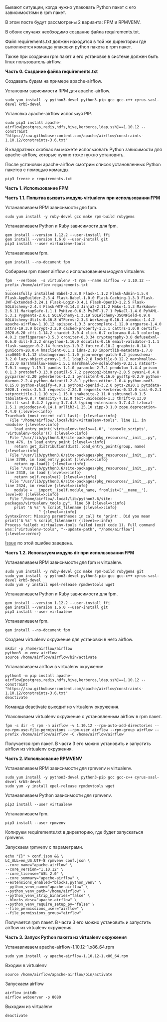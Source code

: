 Бывают ситуации, когда нужно упаковать Python пакет c его зависимостями в rpm пакет.

В этом посте будут рассмотрены 2 варианта: FPM и RPMVENV.

В обоих случаях необходимо создание файла requirements.txt.

Файл requirements.txt должен находится в той же директории где выполняется команда упаковки python пакета в rpm пакет.

Также при создании rpm пакет и его установке в системе должен быть linux пользователь airflow.

**Часть 0. Создание файла requirements.txt**

Создавать будем на примере apache-airflow.

Установим зависимости RPM для apache-airflow.

```
sudo yum install -y python3-devel python3-pip gcc gcc-c++ cyrus-sasl-devel krb5-devel
```

Установка apache-airflow используя PIP.

```
sudo pip3 install apache-airflow[postgres,redis,hdfs,hive,kerberos,ldap,ssh]==1.10.12 --constraint "https://raw.githubusercontent.com/apache/airflow/constraints-1.10.12/constraints-3.6.txt"
```

В квадратных скобках вы можете использовать Python зависимости для apache-airflow, которые нужно тоже нужно установить.

После установки apache-airflow смотрим список установленных Python пакетов с помощью команды.

```
pip3 freeze > requirements.txt
```

**Часть 1. Использование FPM**

**Часть 1.1. Попытка вызвать модуль virtualenv при использовании FPM**

Устанавливаем RPM зависимости для fpm.

```
sudo yum install -y ruby-devel gcc make rpm-build rubygems
```

Устанавливаем Python и Ruby зависимости для fpm.

```
gem install --version 1.12.2 --user-install ffi
gem install --version 1.6.0 --user-install git
pip3 install --user virtualenv-tools 
```

Устанавливаем fpm.

```
gem install --no-document fpm
```

Собираем rpm пакет airflow c использованием модуля virtualenv.

```
fpm  --verbose  -s virtualenv -t rpm --name airflow -v 1.10.12 --prefix /home/airflow requirements.txt
...
Successfully installed Babel-2.8.0 Flask-1.1.2 Flask-Admin-1.5.4 Flask-AppBuilder-2.3.4 Flask-Babel-1.0.0 Flask-Caching-1.3.3 Flask-JWT-Extended-3.24.1 Flask-Login-0.4.1 Flask-OpenID-1.2.5 Flask-SQLAlchemy-2.4.4 Flask-WTF-0.14.3 Jinja2-2.11.2 Mako-1.1.3 Markdown-2.6.11 MarkupSafe-1.1.1 PyHive-0.6.3 PyJWT-1.7.1 PyNaCl-1.4.0 PyYAML-5.3.1 Pygments-2.6.1 SQLAlchemy-1.3.19 SQLAlchemy-JSONField-0.9.0 SQLAlchemy-Utils-0.36.8 WTForms-2.3.3 Werkzeug-0.16.1 alembic-1.4.2 apache-airflow-1.10.12 apispec-1.3.3 argcomplete-1.12.0 argparse-1.4.0 attrs-19.3.0 bcrypt-3.2.0 cached-property-1.5.1 cattrs-1.0.0 certifi-2020.6.20 cffi-1.14.2 chardet-3.0.4 click-6.7 colorama-0.4.3 colorlog-4.0.2 configparser-3.5.3 croniter-0.3.34 cryptography-3.0 defusedxml-0.6.0 dill-0.3.2 dnspython-1.16.0 docutils-0.16 email-validator-1.1.1 flask-swagger-0.2.14 funcsigs-1.0.2 future-0.18.2 graphviz-0.14.1 gunicorn-20.0.4 hmsclient-0.1.1 idna-2.10 importlib-metadata-1.7.0 iso8601-0.1.12 itsdangerous-1.1.0 json-merge-patch-0.2 jsonschema-3.2.0 lazy-object-proxy-1.5.1 ldap3-2.8 lockfile-0.12.2 marshmallow-2.21.0 marshmallow-enum-1.5.1 marshmallow-sqlalchemy-0.23.1 natsort-7.0.1 numpy-1.19.1 pandas-1.1.0 paramiko-2.7.1 pendulum-1.4.4 prison-0.1.3 protobuf-3.13.0 psutil-5.7.2 psycopg2-binary-2.8.5 pyasn1-0.4.8 pycparser-2.20 pykerberos-1.2.1 pyrsistent-0.16.0 pysftp-0.2.9 python-daemon-2.2.4 python-dateutil-2.8.1 python-editor-1.0.4 python-nvd3-0.15.0 python-slugify-4.0.1 python3-openid-3.2.0 pytz-2020.1 pytzdata-2020.1 redis-3.5.3 requests-2.24.0 requests-kerberos-0.12.0 sasl-0.2.1 setproctitle-1.1.10 six-1.15.0 snakebite-2.11.0 sshtunnel-0.1.5 tabulate-0.8.7 tenacity-4.12.0 text-unidecode-1.3 thrift-0.13.0 thrift-sasl-0.4.2 typing-3.7.4.3 typing-extensions-3.7.4.2 tzlocal-1.5.1 unicodecsv-0.14.1 urllib3-1.25.10 zipp-3.1.0 zope.deprecation-4.4.0 {:level=>:info}
Traceback (most recent call last): {:level=>:info}
  File "/home/airflow/.local/bin/virtualenv-tools", line 11, in <module> {:level=>:info}
    load_entry_point('virtualenv-tools==1.0', 'console_scripts', 'virtualenv-tools')() {:level=>:info}
  File "/usr/lib/python3.6/site-packages/pkg_resources/__init__.py", line 476, in load_entry_point {:level=>:info}
    return get_distribution(dist).load_entry_point(group, name) {:level=>:info}
  File "/usr/lib/python3.6/site-packages/pkg_resources/__init__.py", line 2700, in load_entry_point {:level=>:info}
    return ep.load() {:level=>:info}
  File "/usr/lib/python3.6/site-packages/pkg_resources/__init__.py", line 2318, in load {:level=>:info}
    return self.resolve() {:level=>:info}
  File "/usr/lib/python3.6/site-packages/pkg_resources/__init__.py", line 2324, in resolve {:level=>:info}
    module = __import__(self.module_name, fromlist=['__name__'], level=0) {:level=>:info}
  File "/home/airflow/.local/lib/python3.6/site-packages/virtualenv_tools.py", line 50 {:level=>:info}
    print 'A %s' % script_filename {:level=>:info}
               ^ {:level=>:info}
SyntaxError: Missing parentheses in call to 'print'. Did you mean print('A %s' % script_filename)? {:level=>:info}
Process failed: virtualenv-tools failed (exit code 1). Full command was:["virtualenv-tools", "--update-path", "/home/airflow"] {:level=>:error}
```

[Issue](https://github.com/jordansissel/fpm/issues/1758) по этой ошибке заведена.

**Часть 1.2. Используем модуль dir при использовании FPM**

Устанавливаем RPM зависимости для fpm и virtualenv.

```
sudo yum install -y ruby-devel gcc make rpm-build rubygems git
sudo yum install -y python3-devel python3-pip gcc gcc-c++ cyrus-sasl-devel krb5-devel
sudo yum -y install epel-release rpmdevtools wget
```

Устанавливаем Python и Ruby зависимости для fpm.

```
gem install --version 1.12.2 --user-install ffi
gem install --version 1.6.0 --user-install git
pip3 install --user virtualenv
```

Устанавливаем fpm.

```
gem install --no-document fpm
```

Создаем virtualenv окружение для установки в него airflow.

```
mkdir -p /home/airflow/airflow
python3 -m venv airflow
source /home/airflow/airflow/bin/activate
```

Устанавливаем airflow в virtualenv окружение.

```
python3 -m pip install apache-airflow[postgres,redis,hdfs,hive,kerberos,ldap,ssh]==1.10.12 --constraint "https://raw.githubusercontent.com/apache/airflow/constraints-1.10.12/constraints-3.6.txt"
deactivate
```

Команда deactivate выходит из virtualenv окружения.

Упаковываем virtualenv окружение с установленным airflow в rpm пакет.

```
fpm -s dir -t rpm -n airflow -v 1.10.12 --rpm-auto-add-directories --no-rpm-use-file-permissions --rpm-user airflow --rpm-group airflow --prefix /home/airflow/airflow -C /home/airflow/airflow
```

Получается rpm пакет. В части 3 его можно установить и запустить airflow из virtualenv окружения.

**Часть 2. Использование RPMVENV**

Устанавливаем RPM зависимости для rpmvenv и virtualenv.

```
sudo yum install -y python3-devel python3-pip gcc gcc-c++ cyrus-sasl-devel krb5-devel
sudo yum -y install epel-release rpmdevtools wget
```

 Устанавливаем Python зависимости для rpmvenv.

```
pip3 install --user virtualenv
```

Устанавливаем fpm.

```
pip3 install --user rpmvenv
```

Копируем requirements.txt в директорию, где будет запускаться rpmvenv.

Запускаем rpmvenv с параметрами.

```
echo "{}" > conf.json && \
LC_ALL=en_US.UTF-8 rpmvenv conf.json \
--core_name="apache-airflow" \
--core_version="1.10.12" \
--core_license="ASL 2.0" \
--core_summary="apache-airflow" \
--extensions_enabled="blocks,python_venv" \
--python_venv_name="apache-airflow" \
--python_venv_path="/home/airflow" \
--python_venv_strip_binaries="false" \
--blocks_desc="apache-airflow" \
--python_venv_require_setup_py="false" \
--file_permissions_user="airflow" \
--file_permissions_group="airflow"
```

Получается rpm пакет. В части 3 его можно установить и запустить airflow из virtualenv окружения.

**Часть 3. Запуск Python пакета из virtualenv окружения**

Устанавливаем apache-airflow-1.10.12-1.x86_64.rpm

```
sudo yum install -y apache-airflow-1.10.12-1.x86_64.rpm
```

Входим в virtualenv

```
source /home/airflow/apache-airflow/bin/activate
```

Запускаем airflow

```
airflow initdb
airflow webserver -p 8080
```

Выходим из virtualenv

```
deactivate
```
